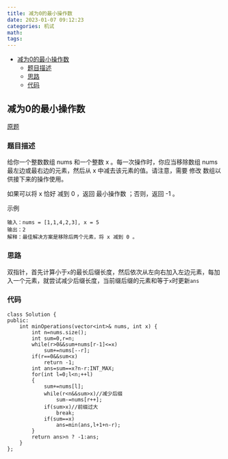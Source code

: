 ```yaml
---
title: 减为0的最小操作数
date: 2023-01-07 09:12:23
categories: 机试
math:
tags:
---
```

<!-- TOC -->

- [减为0的最小操作数](#减为0的最小操作数)
    - [题目描述](#题目描述)
    - [思路](#思路)
    - [代码](#代码)

<!-- /TOC -->
## 减为0的最小操作数
[原题](https://leetcode.cn/problems/minimum-operations-to-reduce-x-to-zero/description/)

### 题目描述
给你一个整数数组 nums 和一个整数 x 。每一次操作时，你应当移除数组 nums 最左边或最右边的元素，然后从 x 中减去该元素的值。请注意，需要 修改 数组以供接下来的操作使用。

如果可以将 x 恰好 减到 0 ，返回 最小操作数 ；否则，返回 -1 。

示例
```
输入：nums = [1,1,4,2,3], x = 5
输出：2
解释：最佳解决方案是移除后两个元素，将 x 减到 0 。
```
### 思路
双指针，首先计算小于`x`的最长后缀长度，然后依次从左向右加入左边元素，每加入一个元素，就尝试减少后缀长度，当前缀后缀的元素和等于`x`时更新`ans`
### 代码
```
class Solution {
public:
    int minOperations(vector<int>& nums, int x) {
        int n=nums.size();
        int sum=0,r=n;
        while(r>0&&sum+nums[r-1]<=x)
            sum+=nums[--r];
        if(r==0&&sum<x)
            return -1;
        int ans=sum==x?n-r:INT_MAX;
        for(int l=0;l<n;++l)
        {
            sum+=nums[l];
            while(r<n&&sum>x)//减少后缀
                sum-=nums[r++];
            if(sum>x)//前缀过大
                break;
            if(sum==x)
                ans=min(ans,l+1+n-r);
        }
        return ans>n ? -1:ans;
    }
};
```